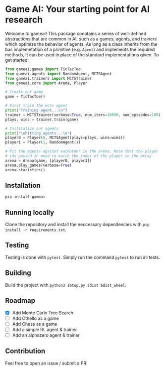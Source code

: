 # Game AI: Your starting point for AI research

Welcome to gameai! This package conatains a series of well-defined abstractions that are common in AI, such as a games, agents, and trainers which optimize the behavior of agents. As long as a class inherits from the bas implemetation of a primitive (e.g. `Agent`) and implements the required methods, it can be used in place of the standard implementations given. To get started:

```python
from gameai.games import TicTacToe
from gameai.agents import RandomAgent, MCTSAgent
from gameai.trainers import MCTSTrainer
from gameai.core import Arena, Player

# Create our game
game = TicTacToe()

# First train the mcts agent
print("Training agent...\n")
trainer = MCTSTrainer(verbose=True, num_iters=10000, num_episodes=100)
plays, wins = trainer.train(game)

# Inititalize our agents
print("\nPitting agents...\n")
player0 = Player(0, MCTSAgent(plays=plays, wins=wins))
player1 = Player(1, RandomAgent())

# Pit the agents against eachother in the arena. Note that the player
# ids passed in need to match the index of the player in the array
arena = Arena(game, [player0, player1])
arena.play_games(verbose=True)
arena.statistics()
```

## Installation

```bash
pip install gameai
```

## Running locally

Clone the repository and install the neccessary dependencies with `pip install -r requirements.txt`.

## Testing

Testing is done with `pytest`. Simply run the command `pytest` to run all tests.

## Building

Build the project with `python3 setup.py sdist bdist_wheel`.

## Roadmap

- [x] Add Monte Carlo Tree Search
- [ ] Add Othello as a game
- [ ] Add Chess as a game
- [ ] Add a simple RL agent & trainer
- [ ] Add an alphazero agent & trainer

## Contribution

Feel free to open an issue / submit a PR!
